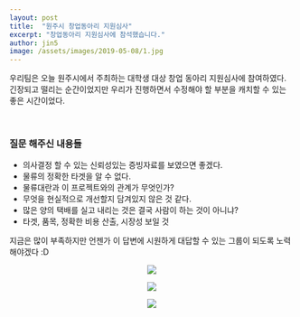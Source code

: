 ```yaml
---
layout: post
title:  "원주시 창업동아리 지원심사"
excerpt: "창업동아리 지원심사에 참석했습니다."
author: jin5
image: /assets/images/2019-05-08/1.jpg
---
```


우리팀은 오늘 원주시에서 주최하는 대학생 대상 창업 동아리 지원심사에 참여하였다. 긴장되고 떨리는 순간이었지만 우리가 진행하면서 수정해야 할 부분을 캐치할 수 있는 좋은 시간이었다.

<br/>

### 질문 해주신 내용들

- 의사결정 할 수 있는 신뢰성있는 증빙자료를 보였으면 좋겠다.
- 물류의 정확한 타겟을 알 수 없다.
- 물류대란과 이 프로젝트와의 관계가 무엇인가?
- 무엇을 현실적으로 개선할지 담겨있지 않은 것 같다.
- 많은 양의 택배를 실고 내리는 것은 결국 사람이 하는 것이 아니냐?
- 타겟, 품목, 정확한 비용 산출, 시장성 보일 것

지금은 많이 부족하지만 언젠가 이 답변에 시원하게 대답할 수 있는 그룹이 되도록 노력해야겠다 :D

<p style="text-align: center;"><img src="{{site.commaimg}}/assets/images/2019-05-08/1.jpg"></p>

<p style="text-align: center;"><img src="{{site.commaimg}}/assets/images/2019-05-08/2.jpg"></p>

<p style="text-align: center;"><img src="{{site.commaimg}}/assets/images/2019-05-08/3.jpg"></p>